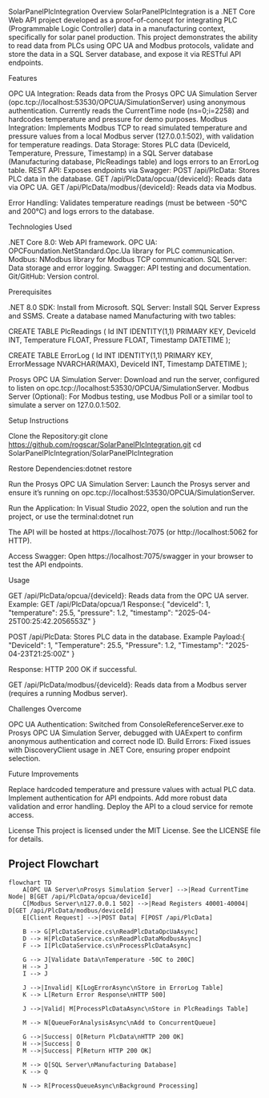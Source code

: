 SolarPanelPlcIntegration
Overview
SolarPanelPlcIntegration is a .NET Core Web API project developed as a proof-of-concept for integrating PLC (Programmable Logic Controller) data in a manufacturing context, specifically for solar panel production. This project demonstrates the ability to read data from PLCs using OPC UA and Modbus protocols, validate and store the data in a SQL Server database, and expose it via RESTful API endpoints. 

Features

OPC UA Integration: Reads data from the Prosys OPC UA Simulation Server (opc.tcp://localhost:53530/OPCUA/SimulationServer) using anonymous authentication. Currently reads the CurrentTime node (ns=0;i=2258) and hardcodes temperature and pressure for demo purposes.
Modbus Integration: Implements Modbus TCP to read simulated temperature and pressure values from a local Modbus server (127.0.0.1:502), with validation for temperature readings.
Data Storage: Stores PLC data (DeviceId, Temperature, Pressure, Timestamp) in a SQL Server database (Manufacturing database, PlcReadings table) and logs errors to an ErrorLog table.
REST API: Exposes endpoints via Swagger:
POST /api/PlcData: Stores PLC data in the database.
GET /api/PlcData/opcua/{deviceId}: Reads data via OPC UA.
GET /api/PlcData/modbus/{deviceId}: Reads data via Modbus.


Error Handling: Validates temperature readings (must be between -50°C and 200°C) and logs errors to the database.

Technologies Used

.NET Core 8.0: Web API framework.
OPC UA: OPCFoundation.NetStandard.Opc.Ua library for PLC communication.
Modbus: NModbus library for Modbus TCP communication.
SQL Server: Data storage and error logging.
Swagger: API testing and documentation.
Git/GitHub: Version control.

Prerequisites

.NET 8.0 SDK: Install from Microsoft.
SQL Server: Install SQL Server Express and SSMS. Create a database named Manufacturing with two tables:

CREATE TABLE PlcReadings (
    Id INT IDENTITY(1,1) PRIMARY KEY,
    DeviceId INT,
    Temperature FLOAT,
    Pressure FLOAT,
    Timestamp DATETIME
);

CREATE TABLE ErrorLog (
    Id INT IDENTITY(1,1) PRIMARY KEY,
    ErrorMessage NVARCHAR(MAX),
    DeviceId INT,
    Timestamp DATETIME
);


Prosys OPC UA Simulation Server: Download and run the server, configured to listen on opc.tcp://localhost:53530/OPCUA/SimulationServer.
Modbus Server (Optional): For Modbus testing, use Modbus Poll or a similar tool to simulate a server on 127.0.0.1:502.

Setup Instructions

Clone the Repository:git clone https://github.com/rogscar/SolarPanelPlcIntegration.git
cd SolarPanelPlcIntegration/SolarPanelPlcIntegration


Restore Dependencies:dotnet restore


Run the Prosys OPC UA Simulation Server:
Launch the Prosys server and ensure it’s running on opc.tcp://localhost:53530/OPCUA/SimulationServer.


Run the Application:
In Visual Studio 2022, open the solution and run the project, or use the terminal:dotnet run


The API will be hosted at https://localhost:7075 (or http://localhost:5062 for HTTP).


Access Swagger:
Open https://localhost:7075/swagger in your browser to test the API endpoints.



Usage

GET /api/PlcData/opcua/{deviceId}: Reads data from the OPC UA server.
Example: GET /api/PlcData/opcua/1
Response:{
    "deviceId": 1,
    "temperature": 25.5,
    "pressure": 1.2,
    "timestamp": "2025-04-25T00:25:42.2056553Z"
}




POST /api/PlcData: Stores PLC data in the database.
Example Payload:{
    "DeviceId": 1,
    "Temperature": 25.5,
    "Pressure": 1.2,
    "Timestamp": "2025-04-23T21:25:00Z"
}


Response: HTTP 200 OK if successful.


GET /api/PlcData/modbus/{deviceId}: Reads data from a Modbus server (requires a running Modbus server).

Challenges Overcome

OPC UA Authentication: Switched from ConsoleReferenceServer.exe to Prosys OPC UA Simulation Server, debugged with UAExpert to confirm anonymous authentication and correct node ID.
Build Errors: Fixed issues with DiscoveryClient usage in .NET Core, ensuring proper endpoint selection.

Future Improvements

Replace hardcoded temperature and pressure values with actual PLC data.
Implement authentication for API endpoints.
Add more robust data validation and error handling.
Deploy the API to a cloud service for remote access.

License
This project is licensed under the MIT License. See the LICENSE file for details.

## Project Flowchart

```mermaid
flowchart TD
    A[OPC UA Server\nProsys Simulation Server] -->|Read CurrentTime Node| B[GET /api/PlcData/opcua/deviceId]
    C[Modbus Server\n127.0.0.1 502] -->|Read Registers 40001-40004| D[GET /api/PlcData/modbus/deviceId]
    E[Client Request] -->|POST Data| F[POST /api/PlcData]

    B --> G[PlcDataService.cs\nReadPlcDataOpcUaAsync]
    D --> H[PlcDataService.cs\nReadPlcDataModbusAsync]
    F --> I[PlcDataService.cs\nProcessPlcDataAsync]

    G --> J[Validate Data\nTemperature -50C to 200C]
    H --> J
    I --> J

    J -->|Invalid| K[LogErrorAsync\nStore in ErrorLog Table]
    K --> L[Return Error Response\nHTTP 500]

    J -->|Valid| M[ProcessPlcDataAsync\nStore in PlcReadings Table]

    M --> N[QueueForAnalysisAsync\nAdd to ConcurrentQueue]

    G -->|Success| O[Return PlcData\nHTTP 200 OK]
    H -->|Success| O
    M -->|Success| P[Return HTTP 200 OK]

    M --> Q[SQL Server\nManufacturing Database]
    K --> Q

    N --> R[ProcessQueueAsync\nBackground Processing]
